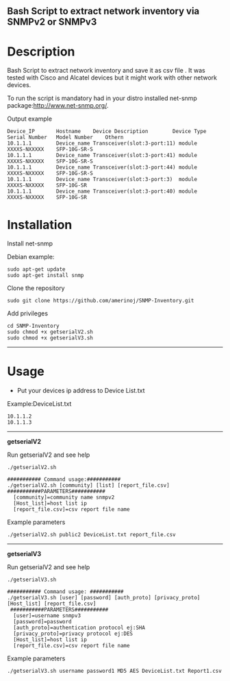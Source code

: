 Bash Script to extract network inventory via SNMPv2 or SNMPv3
-------

# Description
Bash Script to extract network inventory and save it as csv file . It was tested with Cisco and Alcatel devices but it might work with other network devices. 

To run the script is mandatory had in your distro installed net-snmp package:http://www.net-snmp.org/.


Output example
```
Device_IP		Hostname	Device Description	      Device Type		Serial Number	Model Number	Othern
10.1.1.1		Device_name	Transceiver(slot:3-port:11)	module			XXXXS-NXXXXX 	SFP-10G-SR-S	
10.1.1.1		Device_name	Transceiver(slot:3-port:41)	module			XXXXS-NXXXXX 	SFP-10G-SR-S	
10.1.1.1		Device_name	Transceiver(slot:3-port:44)	module			XXXXS-NXXXXX 	SFP-10G-SR-S	
10.1.1.1		Device_name	Transceiver(slot:3-port:3)	module			XXXXS-NXXXXX 	SFP-10G-SR	
10.1.1.1		Device_name	Transceiver(slot:3-port:40)	module			XXXXS-NXXXXX 	SFP-10G-SR	
```

  
# Installation

Install net-snmp

Debian example:
```
sudo apt-get update
sudo apt-get install snmp
```

Clone the repository
```
sudo git clone https://github.com/amerinoj/SNMP-Inventory.git
```

Add privileges
```
cd SNMP-Inventory
sudo chmod +x getserialV2.sh
sudo chmod +x getserialV3.sh
```

---------------------------------------------------------------------
# Usage

* Put your devices ip address to Device List.txt

Example:DeviceList.txt
```
10.1.1.2
10.1.1.3
```
---------------------------------------------------------------------
**getserialV2**

Run getserialV2 and see help
```
./getserialV2.sh 
```
```
########### Command usage:###########
./getserialV2.sh [community] [list] [report_file.csv]
###########PARAMETERS###########
  [community]=community name snmpv2
  [Host_list]=host list ip
  [report_file.csv]=csv report file name
```
Example parameters
```
./getserialV2.sh public2 DeviceList.txt report_file.csv
```

---------------------------------------------------------------------
**getserialV3**

Run getserialV2 and see help
```
./getserialV3.sh 
```
```
########### Command usage: ###########
./getserialV3.sh [user] [password] [auth_proto] [privacy_proto] [Host_list] [report_file.csv]
 ###########PARAMETERS###########
  [user]=username snmpv3
  [password]=password
  [auth_proto]=authentication protocol ej:SHA
  [privacy_proto]=privacy protocol ej:DES
  [Host_list]=host list ip
  [report_file.csv]=csv report file name
```
Example parameters
```
./getserialV3.sh username password1 MD5 AES DeviceList.txt Report1.csv 
